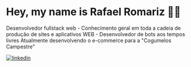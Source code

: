 
# Hey, my name is Rafael Romariz 🙋‍♂️

Desenvolvedor fullstack web - Conhecimento geral em toda a cadeia de produção de sites e aplicativos WEB - Desenvolvedor de bots aos tempos livres
Atualmente desenvolvendo o e-commerce para a "Cogumelos Campestre"


[![linkedin](https://img.shields.io/badge/linkedin-0A66C2?style=for-the-badge&logo=linkedin&logoColor=white)](https://www.linkedin.com/in/rafael-romariz-b2b45322b/)



